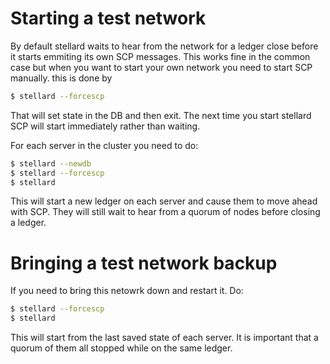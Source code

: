 # Starting a test network
By default stellard waits to hear from the network for a ledger close before it starts emmiting its own SCP messages. This works fine in the common case but when you want to start your own network you need to start SCP manually.
this is done by
```sh
$ stellard --forcescp 
```
That will set state in the DB and then exit. The next time you start stellard SCP will start immediately rather than waiting.



For each server in the cluster you need to do:
```sh
$ stellard --newdb
$ stellard --forcescp
$ stellard
```

This will start a new ledger on each server and cause them to move ahead with SCP. They will still wait to hear from a quorum of nodes before closing a ledger.

# Bringing a test network backup
If you need to bring this netowrk down and restart it. Do:
```sh
$ stellard --forcescp
$ stellard
```

This will start from the last saved state of each server. It is important that a quorum of them all stopped while on the same ledger.
